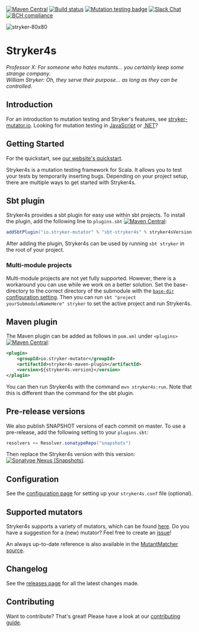 [![Maven Central](https://img.shields.io/maven-central/v/io.stryker-mutator/stryker4s-core_2.12.svg?label=Maven%20Central&colorB=brightgreen)](https://search.maven.org/search?q=g:io.stryker-mutator)
[![Build status](https://github.com/stryker-mutator/stryker4s/workflows/CI/badge.svg)](https://github.com/stryker-mutator/stryker4s/actions)
[![Mutation testing badge](https://img.shields.io/endpoint?style=flat&url=https%3A%2F%2Fbadge-api.stryker-mutator.io%2Fgithub.com%2Fstryker-mutator%2Fstryker4s%2Fmaster)](https://dashboard.stryker-mutator.io/reports/github.com/stryker-mutator/stryker4s/master)
[![Slack Chat](https://img.shields.io/badge/slack-chat-brightgreen.svg?logo=slack)](https://join.slack.com/t/stryker-mutator/shared_invite/enQtOTUyMTYyNTg1NDQ0LTU4ODNmZDlmN2I3MmEyMTVhYjZlYmJkOThlNTY3NTM1M2QxYmM5YTM3ODQxYmJjY2YyYzllM2RkMmM1NjNjZjM)
[![BCH compliance](https://bettercodehub.com/edge/badge/stryker-mutator/stryker4s?branch=master)](https://bettercodehub.com/)

![stryker-80x80](https://user-images.githubusercontent.com/10114577/59962899-d26b8d00-94eb-11e9-8e31-18b3d8d96fd3.png)

# Stryker4s

_Professor X: For someone who hates mutants... you certainly keep some strange company._  
_William Stryker: Oh, they serve their purpose... as long as they can be controlled._

## Introduction

For an introduction to mutation testing and Stryker's features, see [stryker-mutator.io](https://stryker-mutator.io/). Looking for mutation testing in [JavaScript](https://github.com/stryker-mutator/stryker) or [.NET](https://github.com/stryker-mutator/stryker-net)?

## Getting Started

For the quickstart, see [our website's quickstart](https://stryker-mutator.io/stryker4s/quickstart).

Stryker4s is a mutation testing framework for Scala. It allows you to test your tests by temporarily inserting bugs. Depending on your project setup, there are multiple ways to get started with Stryker4s.

## Sbt plugin

Stryker4s provides a sbt plugin for easy use within sbt projects. To install the plugin, add the following line to `plugins.sbt` [![Maven Central](https://img.shields.io/maven-central/v/io.stryker-mutator/stryker4s-core_2.12.svg?label=Maven%20Central&colorB=brightgreen)](https://search.maven.org/artifact/io.stryker-mutator/sbt-stryker4s):

```scala
addSbtPlugin("io.stryker-mutator" % "sbt-stryker4s" % stryker4sVersion)
```

After adding the plugin, Stryker4s can be used by running `sbt stryker` in the root of your project.

### Multi-module projects

Multi-module projects are not yet fully supported. However, there is a workaround you can use while we work on a better solution. Set the base-directory to the correct directory of the submodule with the [`base-dir` configuration setting](https://stryker-mutator.io/docs/stryker4s/configuration#base-dir-string). Then you can run `sbt "project yourSubmoduleNameHere" stryker` to set the active project and run Stryker4s.

## Maven plugin

The Maven plugin can be added as follows in `pom.xml` under `<plugins>` [![Maven Central](https://img.shields.io/maven-central/v/io.stryker-mutator/stryker4s-core_2.12.svg?label=Maven%20Central&colorB=brightgreen)](https://search.maven.org/artifact/io.stryker-mutator/stryker4s-maven-plugin):

```xml
<plugin>
    <groupId>io.stryker-mutator</groupId>
    <artifactId>stryker4s-maven-plugin</artifactId>
    <version>${stryker4s.version}</version>
</plugin>
```

You can then run Stryker4s with the command `mvn stryker4s:run`. Note that this is different than the command for the sbt plugin.

## Pre-release versions

We also publish SNAPSHOT versions of each commit on master. To use a pre-release, add the following setting to your `plugins.sbt`:

```scala
resolvers += Resolver.sonatypeRepo("snapshots")
```

Then replace the Stryker4s version with this version: [![Sonatype Nexus (Snapshots)](https://img.shields.io/nexus/s/https/oss.sonatype.org/io.stryker-mutator/stryker4s-core_2.12.svg)](https://oss.sonatype.org/content/repositories/snapshots/io/stryker-mutator/).

## Configuration

See the [configuration page](https://stryker-mutator.io/docs/stryker4s/configuration) for setting up your `stryker4s.conf` file (optional).

## Supported mutators

Stryker4s supports a variety of mutators, which can be found [here](https://stryker-mutator.io/docs/mutation-testing-elements/supported-mutators/).
Do you have a suggestion for a (new) mutator? Feel free to create an [issue](https://github.com/stryker-mutator/stryker4s/issues/new)!

An always up-to-date reference is also available in the [MutantMatcher source](core/src/main/scala/stryker4s/mutants/findmutants/MutantMatcher.scala).

## Changelog

See the [releases page](https://github.com/stryker-mutator/stryker4s/releases) for all the latest changes made.

## Contributing

Want to contribute? That's great! Please have a look at our [contributing guide](https://stryker-mutator.io/docs/stryker4s/contributing).
